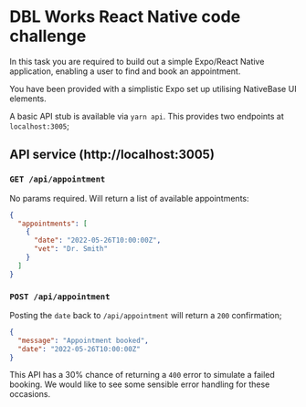 # DBL Works React Native code challenge

In this task you are required to build out a simple Expo/React Native application, enabling a user
to find and book an appointment.

You have been provided with a simplistic Expo set up utilising NativeBase UI elements.

A basic API stub is available via `yarn api`. This provides two endpoints at `localhost:3005`;

## API service (http://localhost:3005)

### `GET /api/appointment`

No params required. Will return a list of available appointments:

```json
{
  "appointments": [
    {
      "date": "2022-05-26T10:00:00Z",
      "vet": "Dr. Smith"
    }
  ]
}
```

### `POST /api/appointment`

Posting the `date` back to `/api/appointment` will return a `200` confirmation;

```json
{
  "message": "Appointment booked",
  "date": "2022-05-26T10:00:00Z"
}
```

This API has a 30% chance of returning a `400` error to simulate a failed booking. We would like to see
some sensible error handling for these occasions.
